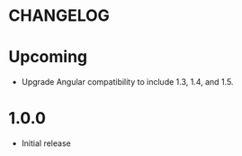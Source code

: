# CHANGELOG

# Upcoming

* Upgrade Angular compatibility to include 1.3, 1.4, and 1.5.

# 1.0.0

* Initial release
